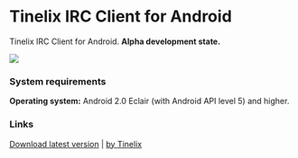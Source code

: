 <h1>Tinelix IRC Client for Android</h1>
Tinelix IRC Client for Android. <b>Alpha development state.</b><p><p><img src="https://user-images.githubusercontent.com/76806170/157038143-467b9482-a303-4189-b5fe-1c6ccb247b44.png"></img>
<h3>System requirements</h3>
<p><b>Operating system:</b> Android 2.0 Eclair (with Android API level 5) and higher.
<h3>Links</h3>
<a href="https://github.com/tinelix/irc-client-for-android/releases/tag/0.1.7-alpha-20220309">Download latest version</a> | <a href="https://tinelix.github.io">by Tinelix</a>
